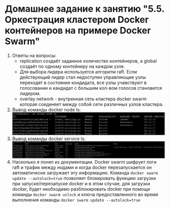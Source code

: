 # Домашнее задание к занятию "5.5. Оркестрация кластером Docker контейнеров на примере Docker Swarm"
1. Ответы на вопросы:  
   * replication создаёт заданное количество контейнеров, а global создаёт по одному контейнеру на каждом узле.
   * Для выбора лидера используется алгоритм raft. Если действующий лидер стал недоступен управляющие узлы переходят в состояние кондидата, все узлы учавствуют в голосовании и кандидат с большим кол-вом голосов становится лидером.
   * overlay network - внутренная сеть кластера docker swarm которая соеденяет между собой сети различных узлов кластера.
2. Вывод команды docker node ls:  
   ![docker](./pictures/docker.PNG)
3. Вывод команды docker service ls:  
   ![service](./pictures/service.PNG)
4. Насколько я понял из документации. Docker swarm шифрует логи raft и трафик между нодами и когда docker перезапускается он автоматически загружает эту информацию. Команда ```docker swarm update --autolock=true``` позволяет блокировать функцию загрузки при запуске/перезапуске docker и в этом случае, для загрузки docker, будет необходимо разблокировать docker при помощи команды ```docker swarm unlock``` и ключа предоставленного во время выполнения команды ```docker swarm update --autolock=true```